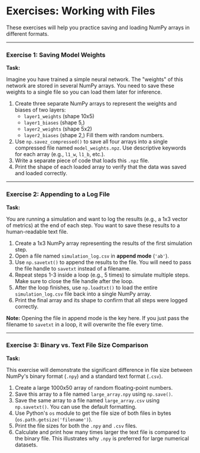 # Exercises: Working with Files

These exercises will help you practice saving and loading NumPy arrays in different formats.

---

### Exercise 1: Saving Model Weights

**Task:**

Imagine you have trained a simple neural network. The "weights" of this network are stored in several NumPy arrays. You need to save these weights to a single file so you can load them later for inference.

1.  Create three separate NumPy arrays to represent the weights and biases of two layers:
    -   `layer1_weights` (shape 10x5)
    -   `layer1_biases` (shape 5,)
    -   `layer2_weights` (shape 5x2)
    -   `layer2_biases` (shape 2,)
    Fill them with random numbers.
2.  Use `np.savez_compressed()` to save all four arrays into a single compressed file named `model_weights.npz`. Use descriptive keywords for each array (e.g., `l1_w`, `l1_b`, etc.).
3.  Write a separate piece of code that loads this `.npz` file.
4.  Print the shape of each loaded array to verify that the data was saved and loaded correctly.

---

### Exercise 2: Appending to a Log File

**Task:**

You are running a simulation and want to log the results (e.g., a 1x3 vector of metrics) at the end of each step. You want to save these results to a human-readable text file.

1.  Create a 1x3 NumPy array representing the results of the first simulation step.
2.  Open a file named `simulation_log.csv` in **append mode** (`'ab'`).
3.  Use `np.savetxt()` to append the results to the file. You will need to pass the file handle to `savetxt` instead of a filename.
4.  Repeat steps 1-3 inside a loop (e.g., 5 times) to simulate multiple steps. Make sure to close the file handle after the loop.
5.  After the loop finishes, use `np.loadtxt()` to load the entire `simulation_log.csv` file back into a single NumPy array.
6.  Print the final array and its shape to confirm that all steps were logged correctly.

**Note:** Opening the file in append mode is the key here. If you just pass the filename to `savetxt` in a loop, it will overwrite the file every time.

---

### Exercise 3: Binary vs. Text File Size Comparison

**Task:**

This exercise will demonstrate the significant difference in file size between NumPy's binary format (`.npy`) and a standard text format (`.csv`).

1.  Create a large 1000x50 array of random floating-point numbers.
2.  Save this array to a file named `large_array.npy` using `np.save()`.
3.  Save the same array to a file named `large_array.csv` using `np.savetxt()`. You can use the default formatting.
4.  Use Python's `os` module to get the file size of both files in bytes (`os.path.getsize('filename')`).
5.  Print the file sizes for both the `.npy` and `.csv` files.
6.  Calculate and print how many times larger the text file is compared to the binary file. This illustrates why `.npy` is preferred for large numerical datasets.
